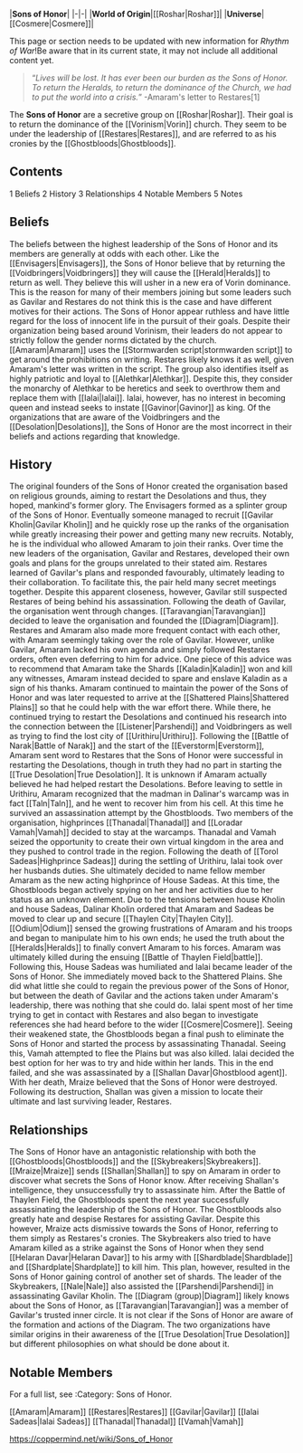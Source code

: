 |**Sons of Honor**|
|-|-|
|**World of Origin**|[[Roshar\|Roshar]]|
|**Universe**|[[Cosmere\|Cosmere]]|

This page or section needs to be updated with new information for *Rhythm of War*!Be aware that in its current state, it may not include all additional content yet.

>“*Lives will be lost. It has ever been our burden as the Sons of Honor. To return the Heralds, to return the dominance of the Church, we had to put the world into a crisis.*”
\-Amaram's letter to Restares[1]


The **Sons of Honor** are a secretive group on [[Roshar\|Roshar]]. Their goal is to return the dominance of the [[Vorinism\|Vorin]] church. They seem to be under the leadership of [[Restares\|Restares]], and are referred to as his cronies by the [[Ghostbloods\|Ghostbloods]].

## Contents

1 Beliefs
2 History
3 Relationships
4 Notable Members
5 Notes


## Beliefs
The beliefs between the highest leadership of the Sons of Honor and its members are generally at odds with each other.
Like the [[Envisagers\|Envisagers]], the Sons of Honor believe that by returning the [[Voidbringers\|Voidbringers]] they will cause the [[Herald\|Heralds]] to return as well. They believe this will usher in a new era of Vorin dominance. This is the reason for many of their members joining but some leaders such as Gavilar and Restares do not think this is the case and have different motives for their actions.
The Sons of Honor appear ruthless and have little regard for the loss of innocent life in the pursuit of their goals. Despite their organization being based around Vorinism, their leaders do not appear to strictly follow the gender norms dictated by the church. [[Amaram\|Amaram]] uses the [[Stormwarden script\|stormwarden script]] to get around the prohibitions on writing. Restares likely knows it as well, given Amaram's letter was written in the script. The group also identifies itself as highly patriotic and loyal to [[Alethkar\|Alethkar]]. Despite this, they consider the monarchy of Alethkar to be heretics and seek to overthrow them and replace them with [[Ialai\|Ialai]]. Ialai, however, has no interest in becoming queen and instead seeks to instate [[Gavinor\|Gavinor]] as king.
Of the organizations that are aware of the Voidbringers and the [[Desolation\|Desolations]], the Sons of Honor are the most incorrect in their beliefs and actions regarding that knowledge.

## History
The original founders of the Sons of Honor created the organisation based on religious grounds, aiming to restart the Desolations and thus, they hoped, mankind's former glory. The Envisagers formed as a splinter group of the Sons of Honor. Eventually someone managed to recruit [[Gavilar Kholin\|Gavilar Kholin]] and he quickly rose up the ranks of the organisation while greatly increasing their power and getting many new recruits. Notably, he is the individual who allowed Amaram to join their ranks. Over time the new leaders of the organisation, Gavilar and Restares, developed their own goals and plans for the groups unrelated to their stated aim. Restares learned of Gavilar's plans and responded favourably, ultimately leading to their collaboration. To facilitate this, the pair held many secret meetings together. Despite this apparent closeness, however, Gavilar still suspected Restares of being behind his assassination.
Following the death of Gavilar, the organisation went through changes. [[Taravangian\|Taravangian]] decided to leave the organisation and founded the [[Diagram\|Diagram]]. Restares and Amaram also made more frequent contact with each other, with Amaram seemingly taking over the role of Gavilar. However, unlike Gavilar, Amaram lacked his own agenda and simply followed Restares orders, often even deferring to him for advice. One piece of this advice was to recommend that Amaram take the Shards [[Kaladin\|Kaladin]] won and kill any witnesses, Amaram instead decided to spare and enslave Kaladin as a sign of his thanks.
Amaram continued to maintain the power of the Sons of Honor and was later requested to arrive at the [[Shattered Plains\|Shattered Plains]] so that he could help with the war effort there. While there, he continued trying to restart the Desolations and continued his research into the connection between the [[Listener\|Parshendi]] and Voidbringers as well as trying to find the lost city of [[Urithiru\|Urithiru]]. Following the [[Battle of Narak\|Battle of Narak]] and the start of the [[Everstorm\|Everstorm]], Amaram sent word to Restares that the Sons of Honor were successful in restarting the Desolations, though in truth they had no part in starting the [[True Desolation\|True Desolation]]. It is unknown if Amaram actually believed he had helped restart the Desolations. Before leaving to settle in Urithiru, Amaram recognized that the madman in Dalinar's warcamp was in fact [[Taln\|Taln]], and he went to recover him from his cell. At this time he survived an assassination attempt by the Ghostbloods.
Two members of the organisation, highprinces [[Thanadal\|Thanadal]] and [[Loradar Vamah\|Vamah]] decided to stay at the warcamps. Thanadal and Vamah seized the opportunity to create their own virtual kingdom in the area and they pushed to control trade in the region. Following the death of [[Torol Sadeas\|Highprince Sadeas]] during the settling of Urithiru, Ialai took over her husbands duties. She ultimately decided to name fellow member Amaram as the new acting highprince of House Sadeas. At this time, the Ghostbloods began actively spying on her and her activities due to her status as an unknown element. Due to the tensions between house Kholin and house Sadeas, Dalinar Kholin ordered that Amaram and Sadeas be moved to clear up and secure [[Thaylen City\|Thaylen City]]. [[Odium\|Odium]] sensed the growing frustrations of Amaram and his troops and began to manipulate him to his own ends; he used the truth about the [[Heralds\|Heralds]] to finally convert Amaram to his forces. Amaram was ultimately killed during the ensuing [[Battle of Thaylen Field\|battle]].
Following this, House Sadeas was humiliated and Ialai became leader of the Sons of Honor. She immediately moved back to the Shattered Plains. She did what little she could to regain the previous power of the Sons of Honor, but between the death of Gavilar and the actions taken under Amaram's leadership, there was nothing that she could do. Ialai spent most of her time trying to get in contact with Restares and also began to investigate references she had heard before to the wider [[Cosmere\|Cosmere]]. Seeing their weakened state, the Ghostbloods began a final push to eliminate the Sons of Honor and started the process by assassinating Thanadal. Seeing this, Vamah attempted to flee the Plains  but was also killed. Ialai decided the best option for her was to try and hide within her lands. This in the end failed, and she was assassinated by a [[Shallan Davar\|Ghostblood agent]]. With her death, Mraize believed that the Sons of Honor were destroyed. Following its destruction, Shallan was given a mission to locate their ultimate and last surviving leader, Restares.

## Relationships
The Sons of Honor have an antagonistic relationship with both the [[Ghostbloods\|Ghostbloods]] and the [[Skybreakers\|Skybreakers]]. [[Mraize\|Mraize]] sends [[Shallan\|Shallan]] to spy on Amaram in order to discover what secrets the Sons of Honor know. After receiving Shallan's intelligence, they unsuccessfully try to assassinate him. After the Battle of Thaylen Field, the Ghostbloods spent the next year successfully assassinating the leadership of the Sons of Honor. The Ghostbloods also greatly hate and despise Restares for assisting Gavilar. Despite this however, Mraize acts dismissive towards the Sons of Honor, referring to them simply as Restares's cronies. The Skybreakers also tried to have Amaram killed as a strike against the Sons of Honor when they send [[Helaran Davar\|Helaran Davar]] to his army with [[Shardblade\|Shardblade]] and [[Shardplate\|Shardplate]] to kill him. This plan, however, resulted in the Sons of Honor gaining control of another set of shards. The leader of the Skybreakers, [[Nale\|Nale]] also assisted the [[Parshendi\|Parshendi]] in assassinating Gavilar Kholin.
The [[Diagram (group)\|Diagram]] likely knows about the Sons of Honor, as [[Taravangian\|Taravangian]] was a member of Gavilar's trusted inner circle. It is not clear if the Sons of Honor are aware of the formation and actions of the Diagram. The two organizations have similar origins in their awareness of the [[True Desolation\|True Desolation]] but different philosophies on what should be done about it.

## Notable Members
For a full list, see :Category: Sons of Honor.

[[Amaram\|Amaram]]
[[Restares\|Restares]]
[[Gavilar\|Gavilar]]
[[Ialai Sadeas\|Ialai Sadeas]]
[[Thanadal\|Thanadal]]
[[Vamah\|Vamah]]



https://coppermind.net/wiki/Sons_of_Honor